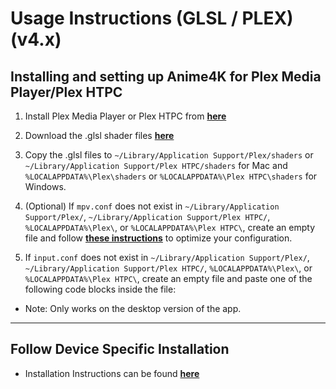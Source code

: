 # Usage Instructions (GLSL / PLEX) (v4.x)

## Installing and setting up Anime4K for Plex Media Player/Plex HTPC

  1. Install Plex Media Player or Plex HTPC from [**here**](https://www.plex.tv/media-server-downloads/#plex-app)  
 
  2. Download the .glsl shader files [**here**](https://github.com/bloc97/Anime4K/releases)  

  3. Copy the .glsl files to `~/Library/Application Support/Plex/shaders` or `~/Library/Application Support/Plex HTPC/shaders` for Mac and `%LOCALAPPDATA%\Plex\shaders` or `%LOCALAPPDATA%\Plex HTPC\shaders` for Windows.
 
  4. (Optional) If `mpv.conf` does not exist in `~/Library/Application Support/Plex/`, `~/Library/Application Support/Plex HTPC/`, `%LOCALAPPDATA%\Plex\`, or `%LOCALAPPDATA%\Plex HTPC\`, create an empty file and follow [**these instructions**](https://wiki.archlinux.org/index.php/Mpv#Configuration) to optimize your configuration.  

  5. If `input.conf` does not exist in `~/Library/Application Support/Plex/`, `~/Library/Application Support/Plex HTPC/`, `%LOCALAPPDATA%\Plex\`, or `%LOCALAPPDATA%\Plex HTPC\`, create an empty file and paste one of the following code blocks inside the file:
  
  - Note: Only works on the desktop version of the app.

----
## Follow Device Specific Installation

  - Installation Instructions can be found [**here**](https://github.com/bloc97/Anime4K#installation-instructions)
